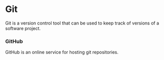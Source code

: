 # Git

Git is a version control tool that can be used to keep track of versions of a software project.

### GitHub

GitHub is an online service for hosting git repositories.